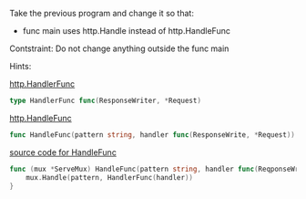 Take the previous program and change it so that:

- func main uses http.Handle instead of http.HandleFunc

Contstraint: Do not change anything outside the func main

Hints:

[http.HandlerFunc](https://pkg.go.dev/net/http#HandlerFunc)

```Go
type HandlerFunc func(ResponseWriter, *Request)
```

[http.HandleFunc](https://pkg.go.dev/net/http#HandleFunc)

```Go
func HandleFunc(pattern string, handler func(ResponseWrite, *Request))
```

[source code for HandleFunc](https://golang.org/src/net/http/server.go#L2069)

```Go
func (mux *ServeMux) HandleFunc(pattern string, handler func(ReqponseWriter, *Request)) {
    mux.Handle(pattern, HandlerFunc(handler))
}
```
